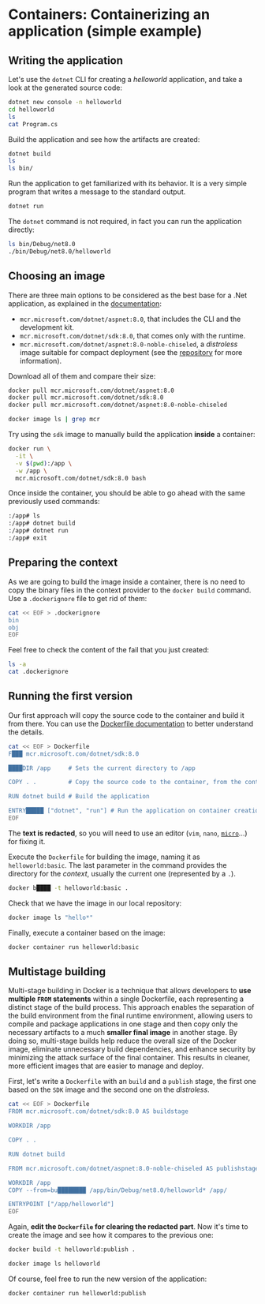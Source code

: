 # Containers: Containerizing an application (simple example)

## Writing the application

Let's use the `dotnet` CLI for creating a *helloworld* application, and take a look at the generated source code:

```bash
dotnet new console -n helloworld
cd helloworld
ls
cat Program.cs
```

Build the application and see how the artifacts are created:

```bash
dotnet build
ls
ls bin/
```

Run the application to get familiarized with its behavior. It is a very simple program that writes a message to the standard output.

```bash
dotnet run
```

The `dotnet` command is not required, in fact you can run the application directly:

```bash
ls bin/Debug/net8.0
./bin/Debug/net8.0/helloworld
```

## Choosing an image

There are three main options to be considered as the best base for a .Net application, as explained in the [documentation](https://learn.microsoft.com/en-us/dotnet/architecture/microservices/net-core-net-framework-containers/official-net-docker-images):


* `mcr.microsoft.com/dotnet/aspnet:8.0`, that includes the CLI and the development kit.
* `mcr.microsoft.com/dotnet/sdk:8.0`, that comes only with the runtime.
* `mcr.microsoft.com/dotnet/aspnet:8.0-noble-chiseled`, a *distroless* image suitable for compact deployment (see the [repository](https://github.com/dotnet/dotnet-docker/blob/main/documentation/ubuntu-chiseled.md) for more information).

Download all of them and compare their size:

```bash
docker pull mcr.microsoft.com/dotnet/aspnet:8.0
docker pull mcr.microsoft.com/dotnet/sdk:8.0
docker pull mcr.microsoft.com/dotnet/aspnet:8.0-noble-chiseled

docker image ls | grep mcr
```

Try using the `sdk` image to manually build the application **inside** a container:

```bash
docker run \
  -it \
  -v $(pwd):/app \
  -w /app \
  mcr.microsoft.com/dotnet/sdk:8.0 bash
```

Once inside the container, you should be able to go ahead with the same previously used commands:

```bash
:/app# ls
:/app# dotnet build
:/app# dotnet run
:/app# exit
```

## Preparing the context

As we are going to build the image inside a container, there is no need to copy the binary files in the context provider to the `docker build` command. Use a `.dockerignore` file to get rid of them:

```bash
cat << EOF > .dockerignore
bin
obj
EOF
```

Feel free to check the content of the fail that you just created:

```bash
ls -a
cat .dockerignore
```

## Running the first version

Our first approach will copy the source code to the container and build it from there. You can use the [Dockerfile documentation](https://docs.docker.com/reference/dockerfile/) to better understand the details.

```bash
cat << EOF > Dockerfile
F███ mcr.microsoft.com/dotnet/sdk:8.0

████DIR /app     # Sets the current directory to /app

COPY . .         # Copy the source code to the container, from the context

RUN dotnet build # Build the application

ENTRY█████ ["dotnet", "run"] # Run the application on container creation
EOF
```

The **text is redacted**, so you will need to use an editor (`vim`, `nano`, [`micro`](https://micro-editor.github.io/)...) for fixing it.

Execute the `Dockerfile` for building the image, naming it as `helloworld:basic`. The last parameter in the command provides the directory for the *context*, usually the current one (represented by a `.`).

```bash
docker b████ -t helloworld:basic .
```

Check that we have the image in our local repository:

```bash
docker image ls "hello*"
```

Finally, execute a container based on the image:

```bash
docker container run helloworld:basic
```

## Multistage building

Multi-stage building in Docker is a technique that allows developers to **use multiple `FROM` statements** within a single Dockerfile, each representing a distinct stage of the build process. This approach enables the separation of the build environment from the final runtime environment, allowing users to compile and package applications in one stage and then copy only the necessary artifacts to a much **smaller final image** in another stage. By doing so, multi-stage builds help reduce the overall size of the Docker image, eliminate unnecessary build dependencies, and enhance security by minimizing the attack surface of the final container. This results in cleaner, more efficient images that are easier to manage and deploy.

First, let's write a `Dockerfile` with an `build` and a `publish` stage, the first one based on the `SDK` image and the second one on the *distroless*.

```bash
cat << EOF > Dockerfile
FROM mcr.microsoft.com/dotnet/sdk:8.0 AS buildstage

WORKDIR /app

COPY . .

RUN dotnet build

FROM mcr.microsoft.com/dotnet/aspnet:8.0-noble-chiseled AS publishstage

WORKDIR /app
COPY --from=bu████████ /app/bin/Debug/net8.0/helloworld* /app/

ENTRYPOINT ["/app/helloworld"]
EOF
```

Again, **edit the `Dockerfile` for clearing the redacted part**. Now it's time to create the image and see how it compares to the previous one:

```bash
docker build -t helloworld:publish .

docker image ls helloworld
```

Of course, feel free to run the new version of the application:

```bash
docker container run helloworld:publish
```


